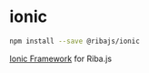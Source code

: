 # ionic

```bash
npm install --save @ribajs/ionic
```

[Ionic Framework](https://ionicframework.com/) for Riba.js 